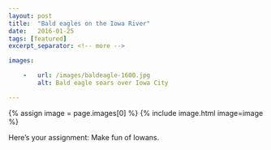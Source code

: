 ```yaml
---
layout: post
title:  "Bald eagles on the Iowa River"
date:   2016-01-25
tags: [featured]
excerpt_separator: <!-- more -->

images:

    -   url: /images/baldeagle-1600.jpg
        alt: Bald eagle soars over Iowa City

---
```


{% assign image = page.images[0] %}
{% include image.html image=image %}

Here’s your assignment: Make fun of Iowans.